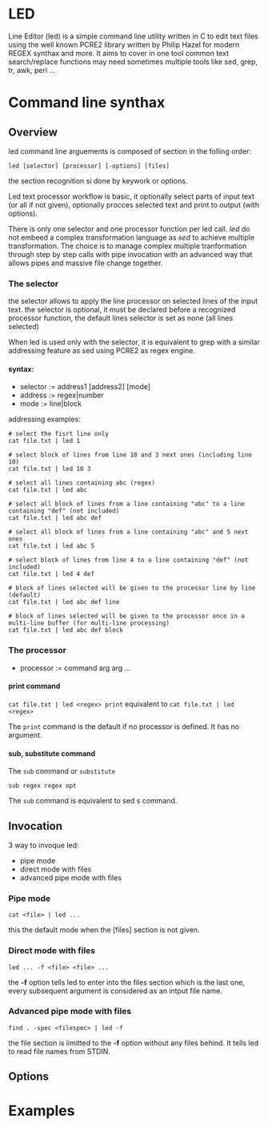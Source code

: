 # LED
Line Editor (led) is a simple command line utility written in C to edit text files using the well known PCRE2 library written by Philip Hazel for modern REGEX synthax and more.
It aims to cover in one tool common text search/replace functions may need sometimes multiple tools like sed, grep, tr, awk, perl ... 

# Command line synthax

## Overview

led command line arguements is composed of section in the folling order:

`led [selector] [processor] [-options] [files]`

the section recognition si done by keywork or options.

Led text processor workflow is basic, it optionally select parts of input text (or all if not given), optionally procces selected text and print to output (with options).

There is only one selector and one processor function per led call. *led* do not embeed a complex transformation language as *sed* to achieve multiple transformation.
The choice is to manage complex multiple tranformation through step by step calls with pipe invocation with an advanced way that allows pipes and massive file change together.

### The selector  

the selector allows to apply the line processor on selected lines of the input text.
the selector is optional, it must be declared before a recognized processor function, the default lines selector is set as none (all lines selected)  

When led is used only with the selector, it is equivalent to grep with a similar addressing feature as sed using PCRE2 as regex engine. 

#### syntax:

* selector := address1 [address2] [mode]
* address := regex|number
* mode := line|block

addressing examples:

```
# select the fisrt line only
cat file.txt | led 1

# select block of lines from line 10 and 3 next ones (including line 10)
cat file.txt | led 10 3

# select all lines containing abc (regex)
cat file.txt | led abc

# select all block of lines from a line containing "abc" to a line containing "def" (not included)
cat file.txt | led abc def

# select all block of lines from a line containing "abc" and 5 next ones
cat file.txt | led abc 5

# select block of lines from line 4 to a line containing "def" (not included)
cat file.txt | led 4 def

# block of lines selected will be given to the processor line by line (default)
cat file.txt | led abc def line

# block of lines selected will be given to the processor once in a multi-line buffer (for multi-line processing)
cat file.txt | led abc def block
```

### The processor  

* processor := command arg arg ...

#### print command

`cat file.txt | led <regex> print`
equivalent to 
`cat file.txt | led <regex>`

The `print` command is the default if no processor is defined. It has no argument. 

#### sub, substitute command
The `sub` command or `substitute`  

`sub regex regex opt`

The `sub` command is equivalent to sed s command. 

## Invocation

3 way to invoque led:
* pipe mode
* direct mode with files
* advanced pipe mode with files

### Pipe mode

`cat <file> | led ...`  

this the default mode when the [files] section is not given.

### Direct mode with files

`led ... -f <file> <file> ...`  

the **-f** option tells led to enter into the files section which is the last one, every subsequent argument is considered as an intput file name.

### Advanced pipe mode with files

`find . -spec <filespec> | led -f`  

the file section is limitted to the **-f** option without any files behind.
It tells led to read file names from STDIN.

## Options

# Examples
